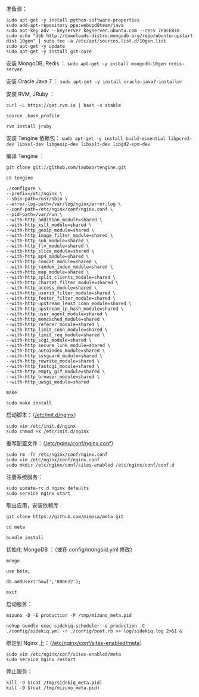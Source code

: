 准备源：
```
sudo apt-get -y install python-software-properties
sudo add-apt-repository ppa:webupd8team/java
sudo apt-key adv --keyserver keyserver.ubuntu.com --recv 7F0CEB10
sudo echo "deb http://downloads-distro.mongodb.org/repo/ubuntu-upstart dist 10gen" | sudo tee -a /etc/apt/sources.list.d/10gen.list
sudo apt-get -y update
sudo apt-get -y install git-core
```

安装 MongoDB, Redis ：
`sudo apt-get -y install mongodb-10gen redis-server`

安装 Oracle Java 7 ：
`sudo apt-get -y install oracle-java7-installer`

安装 RVM, JRuby ：
```
curl -L https://get.rvm.io | bash -s stable

source .bash_profile

rvm install jruby
```

安装 Tengine 依赖包：
`sudo apt-get -y install build-essential libpcre3-dev libssl-dev libgeoip-dev libxslt-dev libgd2-xpm-dev`

编译 Tengine ：
```
git clone git://github.com/taobao/tengine.git

cd tengine

./configure \
--prefix=/etc/nginx \
--sbin-path=/usr/sbin \
--error-log-path=/var/log/nginx/error.log \
--conf-path=/etc/nginx/conf/nginx.conf \
--pid-path=/var/run \
--with-http_addition_module=shared \
--with-http_xslt_module=shared \
--with-http_geoip_module=shared \
--with-http_image_filter_module=shared \
--with-http_sub_module=shared \
--with-http_flv_module=shared \
--with-http_slice_module=shared \
--with-http_mp4_module=shared \
--with-http_concat_module=shared \
--with-http_random_index_module=shared \
--with-http_map_module=shared \
--with-http_split_clients_module=shared \
--with-http_charset_filter_module=shared \
--with-http_access_module=shared \
--with-http_userid_filter_module=shared \
--with-http_footer_filter_module=shared \
--with-http_upstream_least_conn_module=shared \
--with-http_upstream_ip_hash_module=shared \
--with-http_user_agent_module=shared \
--with-http_memcached_module=shared \
--with-http_referer_module=shared \
--with-http_limit_conn_module=shared \
--with-http_limit_req_module=shared \
--with-http_scgi_module=shared \
--with-http_secure_link_module=shared \
--with-http_autoindex_module=shared \
--with-http_sysguard_module=shared \
--with-http_rewrite_module=shared \
--with-http_fastcgi_module=shared \
--with-http_empty_gif_module=shared \
--with-http_browser_module=shared \
--with-http_uwsgi_module=shared

make

sudo make install
```

启动脚本：（[/etc/init.d/nginx](https://gist.github.com/4372383#)）
```
sudo vim /etc/init.d/nginx
sudo chmod +x /etc/init.d/nginx
```

重写配置文件：（[/etc/nginx/conf/nginx.conf](https://gist.github.com/4372383#)）
```
sudo rm -fr /etc/nginx/conf/nginx.conf
sudo vim /etc/nginx/conf/nginx.conf
sudo mkdir /etc/nginx/conf/sites-enabled /etc/nginx/conf/conf.d
```

注册系统服务：
```
sudo update-rc.d nginx defaults
sudo service nginx start
```

取出应用，安装依赖库：
```
git clone https://github.com/mimosa/meta.git

cd meta

bundle install
```

初始化 MongoDB ：（或在 config/mongoid.yml 修改）
```
mongo

use beta;

db.addUser('howl','800622');

exit
```

启动服务：
```
mizuno -D -E production -P /tmp/mizuno_meta.pid

nohup bundle exec sidekiq-scheduler -e production -C ./config/sidekiq.yml -r ./config/boot.rb >> log/sidekiq.log 2>&1 &
```

绑定到 Nginx 上：（[/etc/nginx/conf/sites-enabled/meta](https://gist.github.com/4372383#)）
```
sudo vim /etc/nginx/conf/sites-enabled/meta
sudo service nginx restart
```

停止服务：
```
kill -9 $(cat /tmp/sidekiq_meta.pid)
kill -9 $(cat /tmp/mizuno_meta.pid)
```
